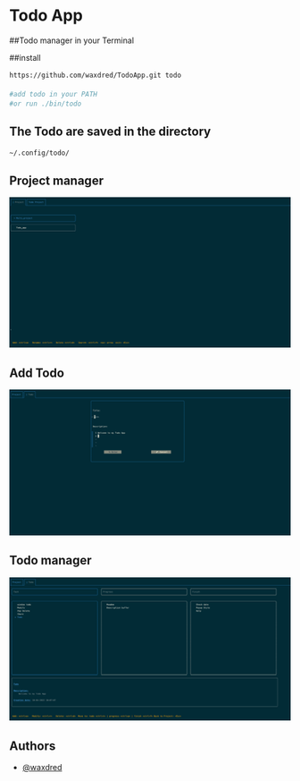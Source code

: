 # Todo App

##Todo manager in your Terminal

##install
```bash
https://github.com/waxdred/TodoApp.git todo

#add todo in your PATH 
#or run ./bin/todo
```

## The Todo are saved in the directory
```
~/.config/todo/
```

## Project manager
![Screenshot](./assets/Projet.png)

## Add Todo
![Screenshot](./assets/addTodo.png)

## Todo manager
![Screenshot](./assets/Todo.png)
## Authors
- [@waxdred](https://www.github.com/waxdred)
